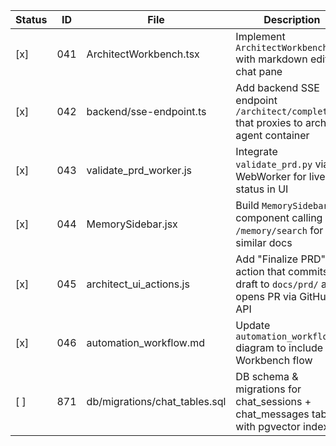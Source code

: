 | Status | ID  | File                                    | Description                                                                                         |
|--------|-----|-----------------------------------------|-----------------------------------------------------------------------------------------------------|
| [x]   | 041 | ArchitectWorkbench.tsx                  | Implement `ArchitectWorkbench.tsx` with markdown editor + chat pane                                 |
| [x]   | 042 | backend/sse-endpoint.ts                 | Add backend SSE endpoint `/architect/complete` that proxies to architect agent container            |
| [x]   | 043 | validate_prd_worker.js                  | Integrate `validate_prd.py` via WebWorker for live status in UI                                     |
| [x]   | 044 | MemorySidebar.jsx                       | Build `MemorySidebar` component calling `/memory/search` for similar docs                           |
| [x]    | 045 | architect_ui_actions.js                 | Add "Finalize PRD" action that commits draft to `docs/prd/` and opens PR via GitHub API             |
| [x]    | 046 | automation_workflow.md                  | Update `automation_workflow.md` diagram to include Workbench flow                                   |
| [ ]    | 871 | db/migrations/chat_tables.sql           | DB schema & migrations for chat_sessions + chat_messages tables with pgvector index                 |
